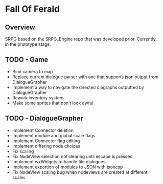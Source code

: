 Fall Of Ferald
==============

## Overview
SRPG based on the SRPG_Engine repo that was developed prior.
Currently in the prototype stage.

## TODO - Game
* Bind camera to map
* Replace current dialogue parser with one that supports json output from
  DialogueGrapher
* Implement a way to navigate the directed diagraphs outputted by DialogueGrapher
* Rework inventory system
* Make some sprites that don't look awful

## TODO - DialogueGrapher
* Implement Connector deletion
* Implement module and global scale flags
* Implement Connector flag editing
* Implement differing node choices
* Fix scaling
* Fix NodeView selection not clearing until escape is pressed
* Implement wxWidgets to handle file dialogues
* Implement exportion of modules to JSON with jsoncpp
* Fix NodeView scaling bug when nodeviews are created at different scales
